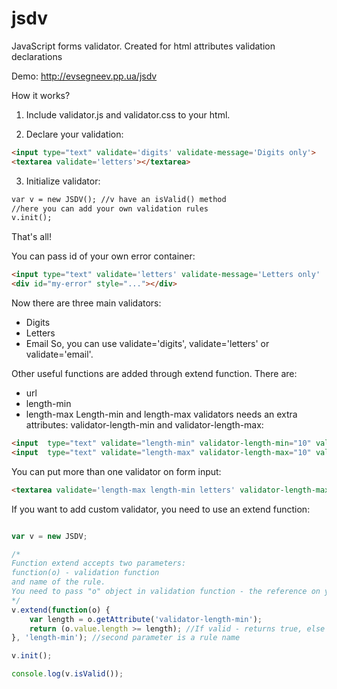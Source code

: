 jsdv
====

JavaScript forms validator. Created for html attributes validation declarations

Demo: http://evsegneev.pp.ua/jsdv

How it works?

1. Include validator.js and validator.css to your html.


2. Declare your validation:
  ```html
  <input type="text" validate='digits' validate-message='Digits only'>
  <textarea validate='letters'></textarea>
  ```

3. Initialize validator:
 ```html
 var v = new JSDV(); //v have an isValid() method
 //here you can add your own validation rules
 v.init();
 ```

That's all!

You can pass id of your own error container:

```html
<input type="text" validate='letters' validate-message='Letters only'  validate-error-id='my-error'>
<div id="my-error" style="..."></div>
```

Now there are three main validators:
* Digits
* Letters
* Email
So, you can use validate='digits', validate='letters' or validate='email'.

Other useful functions are added through extend function.
There are:
* url
* length-min
* length-max
Length-min and length-max validators needs an extra attributes: validator-length-min and validator-length-max:

```html
<input  type="text" validate="length-min" validator-length-min="10" validate-message="Minimal length is 10 symbols">
<input  type="text" validate="length-max" validator-length-max="10" validate-message="Maximal length is 10 symbols">
```

You can put more than one validator on form input:

```html
<textarea validate='length-max length-min letters' validator-length-max="15" validator-length-min="10" validate-message='Message length must be between 10 and 15 letters'></textarea>
```

If you want to add custom validator, you need to use an extend function:

```javascript

var v = new JSDV;

/*
Function extend accepts two parameters:
function(o) - validation function
and name of the rule.
You need to pass "o" object in validation function - the reference on your form input
*/
v.extend(function(o) {
    var length = o.getAttribute('validator-length-min');
    return (o.value.length >= length); //If valid - returns true, else - false.
}, 'length-min'); //second parameter is a rule name

v.init();

console.log(v.isValid());
```